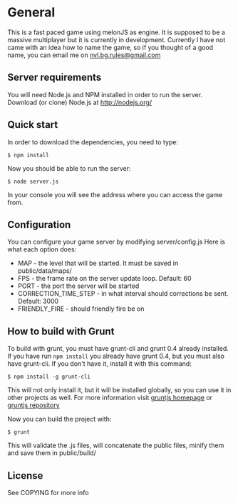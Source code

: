 General
=======

This is a fast paced game using melonJS as engine. It is supposed to be a massive multiplayer but it is currently in development. Currently I have not came with an idea how to name the game, so if you thought of a good name, you can email me on nvl.bg.rules@gmail.com


Server requirements
-------------------
You will need Node.js and NPM installed in order to run the server. Download (or clone) Node.js at http://nodejs.org/

Quick start
-----------
In order to download the dependencies, you need to type:

`$ npm install`

Now you should be able to run the server:

`$ node server.js`

In your console you will see the address where you can access the game from.

Configuration
-------------
You can configure your game server by modifying server/config.js
Here is what each option does:

- MAP - the level that will be started. It must be saved in public/data/maps/
- FPS - the frame rate on the server update loop. Default: 60
- PORT - the port the server will be started
- CORRECTION_TIME_STEP - in what interval should corrections be sent. Default: 3000
- FRIENDLY_FIRE - should friendly fire be on

How to build with Grunt
-------------
To build with grunt, you must have grunt-cli and grunt 0.4 already installed. If you have run `npm install` you already have grunt 0.4, but you must also have grunt-cli. If you don't have it, install it with this command:

`$ npm install -g grunt-cli`

This will not only install it, but it will be installed globally, so you can use it in other projects as well. For more information visit [gruntjs homepage] or [gruntjs repository]

Now you can build the project with:

`$ grunt`

This will validate the .js files, will concatenate the public files, minify them and save them in public/build/

License
-------
See COPYING for more info

[gruntjs homepage]: http://gruntjs.com/
[gruntjs repository]: https://github.com/gruntjs/grunt/
